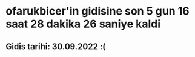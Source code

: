 # ofarukbicer'in gidisine son 5 gun 16 saat 28 dakika 26 saniye kaldi

## Gidis tarihi: 30.09.2022 :(